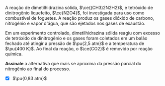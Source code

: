 A reação de dimetilhidrazina sólida, $\ce{(CH3)2N2H2}$, e tetróxido de dinitrogênio liquefeito, $\ce{N2O4}$, foi investigada para uso como combustível de foguetes. A reação produz os gases dióxido de carbono, nitrogênio e vapor d'água, que são ejetados nos gases de exaustão.

Em um experimento controlado, dimetilhidrazina sólida reagiu com excesso de tetróxido de dinitrogênio e os gases foram coletados em um balão fechado até atingir a pressão de $\pu{2,5 atm}$ e a temperatura de $\pu{400 K}$. Ao final da reação, o $\ce{CO2}$ é removido por reação química.

**Assinale** a alternativa que mais se aproxima da pressão parcial do nitrogênio ao final do processo.

- [x] $\pu{0,83 atm}$

